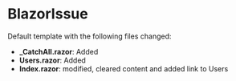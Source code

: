 # BlazorIssue
Default template with the following files changed:

* **_CatchAll.razor**: Added
* **Users.razor**: Added
* **Index.razor**: modified, cleared content and added link to Users
